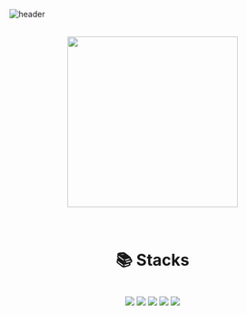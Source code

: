 ![header](https://capsule-render.vercel.app/api?type=wave&color=FFFACD&height=300&section=header&text=R1mmm&fontSize=75&fontColor=565656)
<br/>
<br/>

<div align="center">
<img src="https://user-images.githubusercontent.com/87795291/192449662-edaf8007-11ec-47a6-b9c0-14934d7108ad.png" height="300"/>
</div>
<br/>
<br/>

<h1 align="center">📚 Stacks</h1>

<br/>

<div align="center">
  <img src="https://img.shields.io/badge/Python-3776AB?style=for-the-badge&logo=Python&logoColor=white">
  <img src="https://img.shields.io/badge/Javascript-F7DF1E?style=for-the-badge&logo=Javascript&logoColor=white">
  <img src="https://img.shields.io/badge/HTML-E34F26?style=for-the-badge&logo=HTML5&logoColor=white">
  <img src="https://img.shields.io/badge/CSS3-1572B6?style=for-the-badge&logo=CSS3&logoColor=white">
  <img src="https://img.shields.io/badge/React-61DAFB?style=for-the-badge&logo=React&logoColor=white">
</div>

